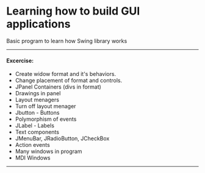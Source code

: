 # Learning how to build GUI applications

Basic program to learn how Swing library works

<hr>

#### Excercise:

* Create widow format and it's behaviors.
* Change placement of format and controls.
* JPanel Containers (divs in format)
* Drawings in panel
* Layout menagers
* Turn off layout menager
* Jbutton - Buttons
* Polymorphism of events
* JLabel - Labels
* Text components
* JMenuBar, JRadioButton, JCheckBox
* Action events
* Many windows in program
* MDI Windows

<hr>


